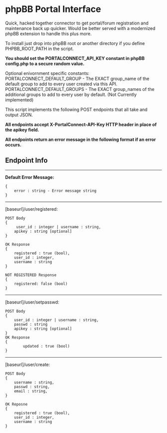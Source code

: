 # phpBB Portal Interface

Quick, hacked together connector to get portal/forum registration and maintenance back up quicker.
Would be better served with a modernized phpBB extension to handle this plus more.

To install just drop into phpBB root or another directory if you define PHPBB_ROOT_PATH in the script.

**You should set the PORTALCONNECT_API_KEY constant in phpBB config.php to a secure random value.**

Optional enivornment specific constants:
PORTALCONNECT_DEFAULT_GROUP - The EXACT group_name of the default group to add to every user created via this API.
PORTALCONNECT_DEFAULT_GROUPS - The EXACT group_names of the additional groups to add to every user by default. (Not Currently implemented)

This script implements the following POST endpoints that all take and output JSON.

**All endpoints accept X-PortalConnect-API-Key HTTP header in place of the apikey field.**

**All endpoints return an error message in the following format if an error occurs.**

## Endpoint Info
---
**Default Error Message:**

    {
        error : string - Error message string
    }
---
[baseurl]/user/registered:

    POST Body
    {
         user_id : integer | username : string,
        apikey : string [optional]
    }
 
    OK Response
    {
        registered : true (bool),
        user_id : integer,
        username : string
    }

    NOT REGISTERED Response
    {
        registered: false (bool)
    }
---
[baseurl]/user/setpasswd:

    POST Body
    {
        user_id : integer | username : string,
        passwd : string
        apikey : string [optional]     
    }
    OK Response
    {
            updated : true (bool)
    }
---
[baseurl]/user/create:

    POST Body
    {
        username : string, 
        passwd : string,
        email : string,
    }

    OK Reposne
    {
        registered : true (bool),
        user_id : integer,
        username : string
    }